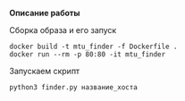 **Описание работы**

Сборка образа и его запуск

```
docker build -t mtu_finder -f Dockerfile .
docker run --rm -p 80:80 -it mtu_finder
```

Запускаем скрипт

```
python3 finder.py название_хоста
```